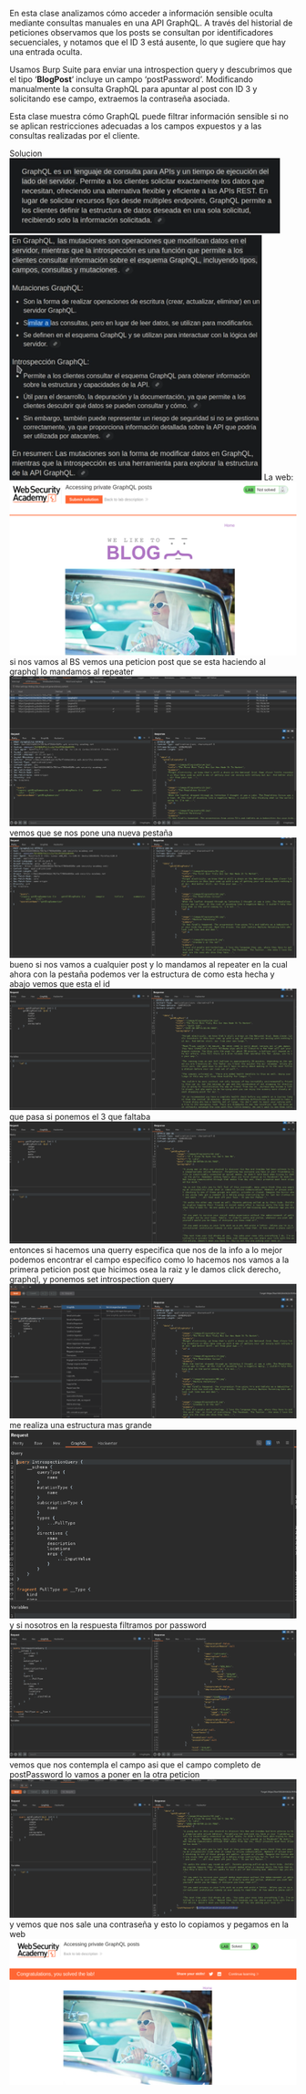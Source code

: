 En esta clase analizamos cómo acceder a información sensible oculta mediante consultas manuales en una API GraphQL. A través del historial de peticiones observamos que los posts se consultan por identificadores secuenciales, y notamos que el ID 3 está ausente, lo que sugiere que hay una entrada oculta.

Usamos Burp Suite para enviar una introspection query y descubrimos que el tipo ‘**BlogPost**‘ incluye un campo ‘postPassword’. Modificando manualmente la consulta GraphQL para apuntar al post con ID 3 y solicitando ese campo, extraemos la contraseña asociada.

Esta clase muestra cómo GraphQL puede filtrar información sensible si no se aplican restricciones adecuadas a los campos expuestos y a las consultas realizadas por el cliente.

Solucion
![Pasted_image_20250901013144.png](Imagenes/Pasted_image_20250901013144.png)
![Pasted_image_20250901013301.png](Imagenes/Pasted_image_20250901013301.png)
La web:
![Pasted_image_20250901013504.png](Imagenes/Pasted_image_20250901013504.png)
si nos vamos al BS vemos una peticion post que se esta haciendo al graphql lo mandamos al repeater
![Pasted_image_20250901013707.png](Imagenes/Pasted_image_20250901013707.png)
vemos que se nos pone una nueva pestaña
![Pasted_image_20250901013827.png](Imagenes/Pasted_image_20250901013827.png)
bueno si nos vamos a cualquier post y lo mandamos al repeater
en la cual ahora con la pestaña podemos ver la estructura de como esta hecha y abajo vemos que esta el id
![Pasted_image_20250901014134.png](Imagenes/Pasted_image_20250901014134.png)
que pasa si ponemos el 3 que faltaba
![Pasted_image_20250901014312.png](Imagenes/Pasted_image_20250901014312.png)
entonces si hacemos una querry especifica que nos de la info a lo mejor podemos encontrar el campo especifico
como lo hacemos
nos vamos a la primera peticion post  que hicimos osea la raiz y le damos click derecho, graphql, y ponemos set introspection query
![Pasted_image_20250901014524.png](Imagenes/Pasted_image_20250901014524.png)me realiza una estructura mas grande
![Pasted_image_20250901014642.png](Imagenes/Pasted_image_20250901014642.png)
y si nosotros en la respuesta filtramos por password
![Pasted_image_20250901014849.png](Imagenes/Pasted_image_20250901014849.png)
vemos que nos contempla el campo asi que el campo completo de postPassword lo vamos a poner en la otra peticion
![Pasted_image_20250901015011.png](Imagenes/Pasted_image_20250901015011.png)
y vemos que nos sale una contraseña y esto lo copiamos y pegamos en la web
![Pasted_image_20250901015049.png](Imagenes/Pasted_image_20250901015049.png)

